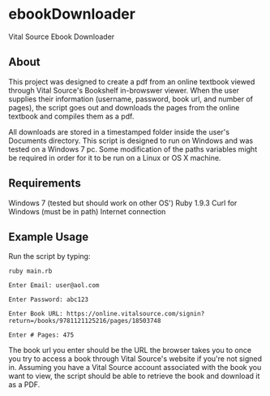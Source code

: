 ebookDownloader
===============

Vital Source Ebook Downloader

About
-----
This project was designed to create a pdf from an online textbook viewed through Vital Source's Bookshelf in-browswer 
viewer. When the user supplies their information (username, password, book url, and number of pages), the script goes 
out and downloads the pages from the online textbook and compiles them as a pdf.

All downloads are stored in a timestamped folder inside the user's Documents directory. This script is designed to run
on Windows and was tested on a Windows 7 pc. Some modification of the paths variables might be required in order for it
to be run on a Linux or OS X machine.

Requirements
------------
Windows 7 (tested but should work on other OS')
Ruby 1.9.3
Curl for Windows (must be in path)
Internet connection

Example Usage
-------------
Run the script by typing:

  `ruby main.rb`

  `Enter Email: user@aol.com`

  `Enter Password: abc123`

  `Enter Book URL: https://online.vitalsource.com/signin?return=/books/9781121125216/pages/18503748`

  `Enter # Pages: 475`


The book url you enter should be the URL the browser takes you to once you try to access a book through Vital Source's
website if you're not signed in. Assuming you have a Vital Source account associated with the book you want to view,
the script should be able to retrieve the book and download it as a PDF.
